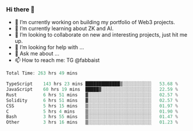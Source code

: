 ### Hi there 👋

- 🔭 I’m currently working on building my portfolio of Web3 projects. 
- 🌱 I’m currently learning about ZK and AI.
- 👯 I’m looking to collaborate on new and interesting projects, just hit me up. 
- 🤔 I’m looking for help with ... 
- 💬 Ask me about ...
- 📫 How to reach me: TG @fabbaist

<!--
**fabbaisteth/fabbaisteth** is a ✨ _special_ ✨ repository because its `README.md` (this file) appears on your GitHub profile.

Here are some ideas to get you started:

- 🔭 I’m currently working on ...
- 🌱 I’m currently learning ...
- 👯 I’m looking to collaborate on ...
- 🤔 I’m looking for help with ...
- 💬 Ask me about ...
- 📫 How to reach me: ...
- 😄 Pronouns: ...
- ⚡ Fun fact: ...
-->

<!--START_SECTION:waka-->

```rust
Total Time: 263 hrs 49 mins

TypeScript    143 hrs 23 mins █████████████▒░░░░░░░░░░░   53.68 %
JavaScript    60 hrs 19 mins  █████▓░░░░░░░░░░░░░░░░░░░   22.59 %
Rust          6 hrs 51 mins   ▓░░░░░░░░░░░░░░░░░░░░░░░░   02.57 %
Solidity      6 hrs 51 mins   ▓░░░░░░░░░░░░░░░░░░░░░░░░   02.57 %
CSS           5 hrs 15 mins   ▒░░░░░░░░░░░░░░░░░░░░░░░░   01.97 %
C             5 hrs 4 mins    ▒░░░░░░░░░░░░░░░░░░░░░░░░   01.90 %
Bash          3 hrs 55 mins   ▒░░░░░░░░░░░░░░░░░░░░░░░░   01.47 %
Other         3 hrs 16 mins   ▒░░░░░░░░░░░░░░░░░░░░░░░░   01.23 %
```

<!--END_SECTION:waka-->
